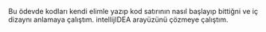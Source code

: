 Bu ödevde kodları kendi elimle yazıp kod satırının nasıl başlayıp bittiğni ve iç dizaynı anlamaya çalıştım.
intellijIDEA arayüzünü çözmeye çalıştım.
